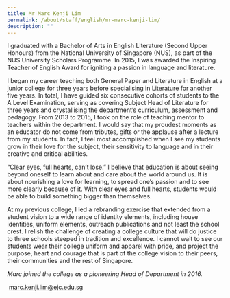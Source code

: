 ```yaml
---
title: Mr Marc Kenji Lim
permalink: /about/staff/english/mr-marc-kenji-lim/
description: ""
---
```

I graduated with a Bachelor of Arts in English Literature (Second Upper Honours) from the National University of Singapore (NUS), as part of the NUS University Scholars Programme. In 2015, I was awarded the Inspiring Teacher of English Award for igniting a passion in language and literature.

I began my career teaching both General Paper and Literature in English at a junior college for three years before specialising in Literature for another five years. In total, I have guided six consecutive cohorts of students to the A Level Examination, serving as covering Subject Head of Literature for three years and crystallising the department’s curriculum, assessment and pedagogy. From 2013 to 2015, I took on the role of teaching mentor to teachers within the department. I would say that my proudest moments as an educator do not come from tributes, gifts or the applause after a lecture from my students. In fact, I feel most accomplished when I see my students grow in their love for the subject, their sensitivity to language and in their creative and critical abilities.

“Clear eyes, full hearts, can’t lose.” I believe that education is about seeing beyond oneself to learn about and care about the world around us. It is about nourishing a love for learning, to spread one’s passion and to see more clearly because of it. With clear eyes and full hearts, students would be able to build something bigger than themselves.

At my previous college, I led a rebranding exercise that extended from a student vision to a wide range of identity elements, including house identities, uniform elements, outreach publications and not least the school crest. I relish the challenge of creating a college culture that will do justice to three schools steeped in tradition and excellence. I cannot wait to see our students wear their college uniform and apparel with pride, and project the purpose, heart and courage that is part of the college vision to their peers, their communities and the rest of Singapore.

_Marc joined the college as a pioneering Head of Department in 2016._

 [marc.kenji.lim@ejc.edu.sg](mailto:marc.kenji.lim@ejc.edu.sg)